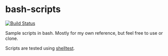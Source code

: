# bash-scripts 

[![Build Status](https://travis-ci.org/robertdebock/bash-scripts.svg?branch=master)](https://travis-ci.org/robertdebock/bash-scripts)

Sample scripts in bash. Mostly for my own reference, but feel free to use or clone.

Scripts are tested using [shelltest](https://hub.docker.com/r/koalaman/shellcheck/).
